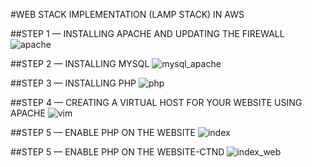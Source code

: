 #WEB STACK IMPLEMENTATION (LAMP STACK) IN AWS


##STEP 1 — INSTALLING APACHE AND UPDATING THE FIREWALL
![apache](https://user-images.githubusercontent.com/33351638/146065372-94d31ee6-0359-49fb-a780-cd938528dc5d.JPG)

##STEP 2 — INSTALLING MYSQL
![mysql_apache](https://user-images.githubusercontent.com/33351638/146065393-19f3dbdf-471b-40e6-a8b0-31a92b9f5b4c.JPG)

##STEP 3 — INSTALLING PHP
![php](https://user-images.githubusercontent.com/33351638/146065397-16a6f968-d055-4450-b1cd-85f40af5dadb.JPG)

##STEP 4 — CREATING A VIRTUAL HOST FOR YOUR WEBSITE USING APACHE
![vim](https://user-images.githubusercontent.com/33351638/146065403-ffd940fe-a409-4433-aeac-c06b6f3cba6c.JPG)

##STEP 5 — ENABLE PHP ON THE WEBSITE
![index](https://user-images.githubusercontent.com/33351638/146065382-8042d174-7a9b-403d-9453-a5b29052c72a.JPG)

##STEP 5 — ENABLE PHP ON THE WEBSITE-CTND
![index_web](https://user-images.githubusercontent.com/33351638/146065389-26b00c06-5658-4974-8191-3d70c5a9402f.JPG)

